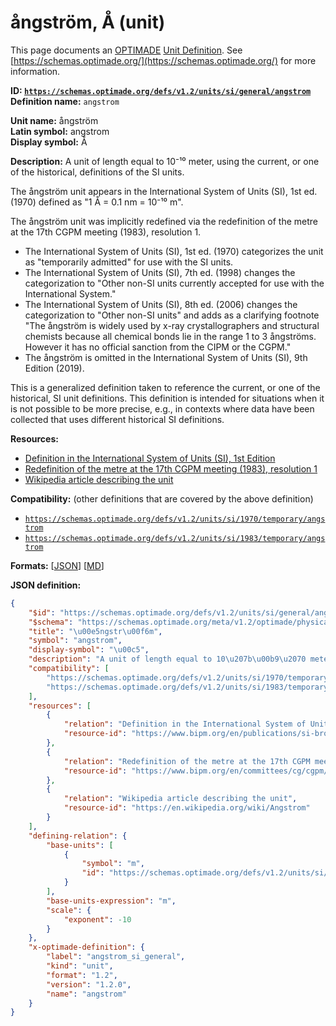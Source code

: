 # ångström, Å (unit)

This page documents an [OPTIMADE](https://www.optimade.org/) [Unit Definition](https://schemas.optimade.org/#definitions). See [https://schemas.optimade.org/](https://schemas.optimade.org/) for more information.

**ID: [`https://schemas.optimade.org/defs/v1.2/units/si/general/angstrom`](https://schemas.optimade.org/defs/v1.2/units/si/general/angstrom.md)**  
**Definition name:** `angstrom`

**Unit name:** ångström  
**Latin symbol:** angstrom  
**Display symbol:** Å  
  
**Description:** A unit of length equal to 10⁻¹⁰ meter, using the current, or one of the historical, definitions of the SI units.

The ångström unit appears in the International System of Units (SI), 1st ed. (1970) defined as "1 Å = 0.1 nm = 10⁻¹⁰ m".

The ångström unit was implicitly redefined via the redefinition of the metre at the 17th CGPM meeting (1983), resolution 1.

- The International System of Units (SI), 1st ed. (1970) categorizes the unit as "temporarily admitted" for use with the SI units.
- The International System of Units (SI), 7th ed. (1998) changes the categorization to "Other non-SI units currently accepted for use with the International System."
- The International System of Units (SI), 8th ed. (2006) changes the categorization to "Other non-SI units" and adds as a clarifying footnote "The ångström is widely used by x-ray crystallographers and structural chemists because all chemical bonds lie in the range 1 to 3 ångströms. However it has no official sanction from the CIPM or the CGPM."
- The ångström is omitted in the International System of Units (SI), 9th Edition (2019).

This is a generalized definition taken to reference the current, or one of the historical, SI unit definitions.
This definition is intended for situations when it is not possible to be more precise, e.g., in contexts where data have been collected that uses different historical SI definitions.

**Resources:**

- [Definition in the International System of Units (SI), 1st Edition](https://www.bipm.org/en/publications/si-brochure)
- [Redefinition of the metre at the 17th CGPM meeting (1983), resolution 1](https://www.bipm.org/en/committees/cg/cgpm/17-1983/resolution-1)
- [Wikipedia article describing the unit](https://en.wikipedia.org/wiki/Angstrom)


**Compatibility:** (other definitions that are covered by the above definition)

- [`https://schemas.optimade.org/defs/v1.2/units/si/1970/temporary/angstrom`](https://schemas.optimade.org/defs/v1.2/units/si/1970/temporary/angstrom.md)
- [`https://schemas.optimade.org/defs/v1.2/units/si/1983/temporary/angstrom`](https://schemas.optimade.org/defs/v1.2/units/si/1983/temporary/angstrom.md)


**Formats:** [[JSON](angstrom.json)] [[MD](angstrom.md)]

**JSON definition:**

``` json
{
    "$id": "https://schemas.optimade.org/defs/v1.2/units/si/general/angstrom",
    "$schema": "https://schemas.optimade.org/meta/v1.2/optimade/physical_unit_definition.json",
    "title": "\u00e5ngstr\u00f6m",
    "symbol": "angstrom",
    "display-symbol": "\u00c5",
    "description": "A unit of length equal to 10\u207b\u00b9\u2070 meter, using the current, or one of the historical, definitions of the SI units.\n\nThe \u00e5ngstr\u00f6m unit appears in the International System of Units (SI), 1st ed. (1970) defined as \"1 \u00c5 = 0.1 nm = 10\u207b\u00b9\u2070 m\".\n\nThe \u00e5ngstr\u00f6m unit was implicitly redefined via the redefinition of the metre at the 17th CGPM meeting (1983), resolution 1.\n\n- The International System of Units (SI), 1st ed. (1970) categorizes the unit as \"temporarily admitted\" for use with the SI units.\n- The International System of Units (SI), 7th ed. (1998) changes the categorization to \"Other non-SI units currently accepted for use with the International System.\"\n- The International System of Units (SI), 8th ed. (2006) changes the categorization to \"Other non-SI units\" and adds as a clarifying footnote \"The \u00e5ngstr\u00f6m is widely used by x-ray crystallographers and structural chemists because all chemical bonds lie in the range 1 to 3 \u00e5ngstr\u00f6ms. However it has no official sanction from the CIPM or the CGPM.\"\n- The \u00e5ngstr\u00f6m is omitted in the International System of Units (SI), 9th Edition (2019).\n\nThis is a generalized definition taken to reference the current, or one of the historical, SI unit definitions.\nThis definition is intended for situations when it is not possible to be more precise, e.g., in contexts where data have been collected that uses different historical SI definitions.",
    "compatibility": [
        "https://schemas.optimade.org/defs/v1.2/units/si/1970/temporary/angstrom",
        "https://schemas.optimade.org/defs/v1.2/units/si/1983/temporary/angstrom"
    ],
    "resources": [
        {
            "relation": "Definition in the International System of Units (SI), 1st Edition",
            "resource-id": "https://www.bipm.org/en/publications/si-brochure"
        },
        {
            "relation": "Redefinition of the metre at the 17th CGPM meeting (1983), resolution 1",
            "resource-id": "https://www.bipm.org/en/committees/cg/cgpm/17-1983/resolution-1"
        },
        {
            "relation": "Wikipedia article describing the unit",
            "resource-id": "https://en.wikipedia.org/wiki/Angstrom"
        }
    ],
    "defining-relation": {
        "base-units": [
            {
                "symbol": "m",
                "id": "https://schemas.optimade.org/defs/v1.2/units/si/general/metre"
            }
        ],
        "base-units-expression": "m",
        "scale": {
            "exponent": -10
        }
    },
    "x-optimade-definition": {
        "label": "angstrom_si_general",
        "kind": "unit",
        "format": "1.2",
        "version": "1.2.0",
        "name": "angstrom"
    }
}
```